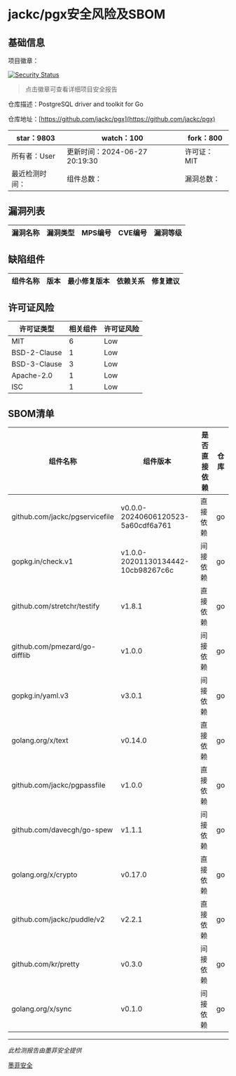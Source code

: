 # jackc/pgx安全风险及SBOM

## 基础信息

项目徽章：

[![Security Status](https://www.murphysec.com/platform3/v31/badge/1806754348684460032.svg)](https://www.murphysec.com/console/report/1701660488165359616/1806754348684460032)

> 点击徽章可查看详细项目安全报告

仓库描述：PostgreSQL driver and toolkit for Go

仓库地址：[https://github.com/jackc/pgx](https://github.com/jackc/pgx)

| star：9803 | watch：100 | fork：800 |
| ----------- | -------------- | ------------ |
| 所有者：User | 更新时间：2024-06-27 20:19:30 | 许可证：MIT |
| 最近检测时间： | 组件总数： | 漏洞总数： |




## 漏洞列表

| 漏洞名称 | 漏洞类型 | MPS编号 | CVE编号 | 漏洞等级 |
| ------- | ------ | ------- | ------ | ----- |





## 缺陷组件

| 组件名称 | 版本 | 最小修复版本 | 依赖关系 | 修复建议 |
| -------- | ---- | ------------ | -------- | -------- |





## 许可证风险

| 许可证类型 | 相关组件 | 许可证风险 |
| ---------- | -------- | ---------- |
|MIT|6|Low|
|BSD-2-Clause|1|Low|
|BSD-3-Clause|3|Low|
|Apache-2.0|1|Low|
|ISC|1|Low|




## SBOM清单

| 组件名称 | 组件版本 | 是否直接依赖 | 仓库 |
| -------- | -------- | ------------ | ---- |
|github.com/jackc/pgservicefile|v0.0.0-20240606120523-5a60cdf6a761|直接依赖|go|
|gopkg.in/check.v1|v1.0.0-20201130134442-10cb98267c6c|间接依赖|go|
|github.com/stretchr/testify|v1.8.1|直接依赖|go|
|github.com/pmezard/go-difflib|v1.0.0|间接依赖|go|
|gopkg.in/yaml.v3|v3.0.1|间接依赖|go|
|golang.org/x/text|v0.14.0|直接依赖|go|
|github.com/jackc/pgpassfile|v1.0.0|直接依赖|go|
|github.com/davecgh/go-spew|v1.1.1|间接依赖|go|
|golang.org/x/crypto|v0.17.0|直接依赖|go|
|github.com/jackc/puddle/v2|v2.2.1|直接依赖|go|
|github.com/kr/pretty|v0.3.0|间接依赖|go|
|golang.org/x/sync|v0.1.0|间接依赖|go|


------

*此检测报告由墨菲安全提供*

[墨菲安全](www.murphysec.com)